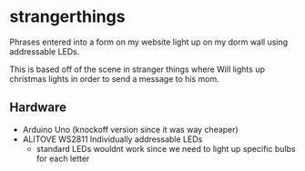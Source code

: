 # strangerthings
Phrases entered into a form on my website light up on my dorm wall using addressable LEDs.

This is based off of the scene in stranger things where Will lights up christmas lights in order to send a message to his mom.

## Hardware
- Arduino Uno (knockoff version since it was way cheaper)
- ALITOVE WS2811 Individually addressable LEDs 
  - standard LEDs wouldnt work since we need to light up specific bulbs for each letter



